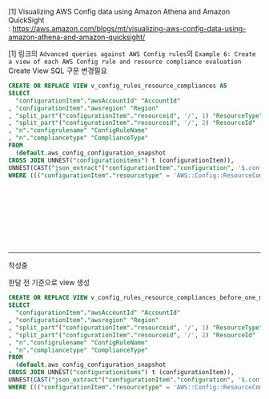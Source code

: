 [1] Visualizing AWS Config data using Amazon Athena and Amazon QuickSight   
  : https://aws.amazon.com/blogs/mt/visualizing-aws-config-data-using-amazon-athena-and-amazon-quicksight/   

[1] 링크의 `Advanced queries against AWS Config rules`의 `Example 6: Create a view of each AWS Config rule and resource compliance evaluation` Create View SQL 구문 변경필요


```sql
CREATE OR REPLACE VIEW v_config_rules_resource_compliances AS 
SELECT
  "configurationItem"."awsAccountId" "AccountId"
, "configurationItem"."awsregion" "Region"
, "split_part"("configurationItem"."resourceid", '/', 1) "ResourceType"
, "split_part"("configurationItem"."resourceid", '/', 2) "ResourceId"
, "n"."configrulename" "ConfigRuleName"
, "n"."compliancetype" "ComplianceType"
FROM
  (default.aws_config_configuration_snapshot
CROSS JOIN UNNEST("configurationitems") t (configurationItem)),
UNNEST(CAST("json_extract"("configurationItem"."configuration", '$.configrulelist') AS array(row(configruleid varchar,configrulename varchar,configrulearn varchar,compliancetype varchar)))) x (n)
WHERE ((("configurationItem"."resourcetype" = 'AWS::Config::ResourceCompliance') AND (n.configrulename IS NOT NULL)) AND ("dt" = 'latest'))
```
  
<br/>
<br/>
<br/>
<br/>
<br/>
<br/>
<br/>

      
        
          
          
***
작성중





한달 전 기준으로 view 생성
```sql
CREATE OR REPLACE VIEW v_config_rules_resource_compliances_before_one_month AS 
SELECT
  "configurationItem"."awsAccountId" "AccountId"
, "configurationItem"."awsregion" "Region"
, "split_part"("configurationItem"."resourceid", '/', 1) "ResourceType"
, "split_part"("configurationItem"."resourceid", '/', 2) "ResourceId"
, "n"."configrulename" "ConfigRuleName"
, "n"."compliancetype" "ComplianceType"
FROM
  (default.aws_config_configuration_snapshot
CROSS JOIN UNNEST("configurationitems") t (configurationItem)),
UNNEST(CAST("json_extract"("configurationItem"."configuration", '$.configrulelist') AS array(row(configruleid varchar,configrulename varchar,configrulearn varchar,compliancetype varchar)))) x (n)
WHERE ((("configurationItem"."resourcetype" = 'AWS::Config::ResourceCompliance') AND (n.configrulename IS NOT NULL)) AND ("dt" = (select cast(date(current_timestamp) - interval '1' month as varchar))))
```
